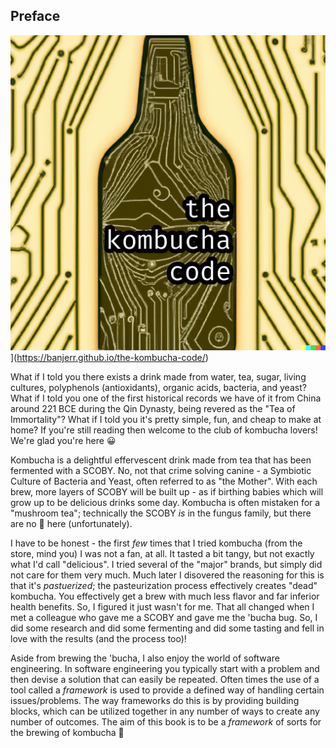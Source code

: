 ## Preface

![](./book/front-cover.png?raw=true)](https://banjerr.github.io/the-kombucha-code/)

What if I told you there exists a drink made from water, tea, sugar, living cultures, polyphenols (antioxidants), organic acids, bacteria, and yeast? What if I told you one of the first historical records we have of it from China around 221 BCE during the Qin Dynasty, being revered as the "Tea of Immortality"? What if I told you it's pretty simple, fun, and cheap to make at home? If you're still reading then welcome to the club of kombucha lovers! We're glad you're here 😀

Kombucha is a delightful effervescent drink made from tea that has been fermented with a SCOBY. No, not that crime solving canine - a Symbiotic Culture of Bacteria and Yeast, often referred to as "the Mother". With each brew, more layers of SCOBY will be built up - as if birthing babies which will grow up to be delicious drinks some day. Kombucha is often mistaken for a "mushroom tea"; technically the SCOBY _is_ in the fungus family, but there are no 🍄 here (unfortunately). 

I have to be honest - the first _few_ times that I tried kombucha (from the store, mind you) I was not a fan, at all. It tasted a bit tangy, but not exactly what I'd call "delicious". I tried several of the "major" brands, but simply did not care for them very much. Much later I disovered the reasoning for this is that it's _pastuerized_; the pasteurization process effectively creates "dead" kombucha. You effectively get a brew with much less flavor and far inferior health benefits. So, I figured it just wasn't for me. That all changed when I met a colleague who gave me a SCOBY and gave me the 'bucha bug. So, I did some research and did some fermenting and did some tasting and fell in love with the results (and the process too)! 

Aside from brewing the 'bucha, I also enjoy the world of software engineering. In software engineering you typically start with a problem and then devise a solution that can easily be repeated. Often times the use of a tool called a _framework_ is used to provide a defined way of handling certain issues/problems. The way frameworks do this is by providing building blocks, which can be utilized together in any number of ways to create any number of outcomes. The aim of this book is to be a _framework_ of sorts for the brewing of kombucha 🍾
